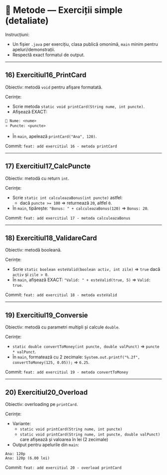 # 🧪 Metode — Exerciții simple (detaliate)

Instrucțiuni:

- Un fișier `.java` per exercițiu, clasa publică omonimă, `main` minim pentru apeluri/demonstrații.
- Respectă exact formatul de output.

---

## 16) Exercitiul16_PrintCard

Obiectiv: metodă `void` pentru afișare formatată.

Cerințe:

- Scrie metoda `static void printCard(String nume, int puncte)`.
- Afișează EXACT:

```
👤 Nume: <nume>
⭐ Puncte: <puncte>
```

- În `main`, apelează `printCard("Ana", 120)`.

Commit: `feat: add exercitiul 16 - metoda printCard`

---

## 17) Exercitiul17_CalcPuncte

Obiectiv: metodă cu return `int`.

Cerințe:

- Scrie `static int calculeazaBonus(int puncte)` astfel:
  - dacă `puncte >= 100` => returnează `20`, altfel `0`.
- În `main`, tipărește: `"Bonus: " + calculeazaBonus(120)` => `Bonus: 20`.

Commit: `feat: add exercitiul 17 - metoda calculeazaBonus`

---

## 18) Exercitiul18_ValidareCard

Obiectiv: metodă booleană.

Cerințe:

- Scrie `static boolean esteValid(boolean activ, int zile)` => `true` dacă `activ` și `zile > 0`.
- În `main`, afișează EXACT: `"Valid: " + esteValid(true, 5)` => `Valid: true`.

Commit: `feat: add exercitiul 18 - metoda esteValid`

---

## 19) Exercitiul19_Conversie

Obiectiv: metodă cu parametri multipli și calcule `double`.

Cerințe:

- `static double convertToMoney(int puncte, double valPunct)` => `puncte * valPunct`.
- În `main`, formatează cu 2 zecimale: `System.out.printf("%.2f", convertToMoney(125, 0.05));` => `6.25`.

Commit: `feat: add exercitiul 19 - metoda convertToMoney`

---

## 20) Exercitiul20_Overload

Obiectiv: overloading pe `printCard`.

Cerințe:

- Variante:
  - `static void printCard(String nume, int puncte)`
  - `static void printCard(String nume, int puncte, double valPunct)` care afișează și valoarea în lei (2 zecimale)
- Output pentru apelurile din `main`:

```
Ana: 120p
Ana: 120p (6.00 lei)
```

Commit: `feat: add exercitiul 20 - overload printCard`
